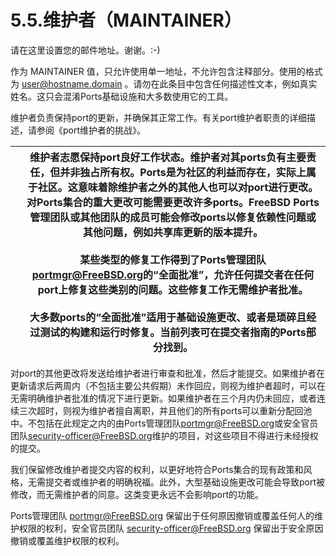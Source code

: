 # 5.5.维护者（MAINTAINER）

请在这里设置您的邮件地址。谢谢。:-)

作为 MAINTAINER 值，只允许使用单一地址，不允许包含注释部分。使用的格式为 user@hostname.domain 。请勿在此条目中包含任何描述性文本，例如真实姓名。这只会混淆Ports基础设施和大多数使用它的工具。

维护者负责保持port的更新，并确保其正常工作。有关port维护者职责的详细描述，请参阅《port维护者的挑战》。

|  | 维护者志愿保持port良好工作状态。维护者对其ports负有主要责任，但并非独占所有权。Ports是为社区的利益而存在，实际上属于社区。这意味着除维护者之外的其他人也可以对port进行更改。对Ports集合的重大更改可能需要更改许多ports。FreeBSD Ports管理团队或其他团队的成员可能会修改ports以修复依赖性问题或其他问题，例如共享库更新的版本提升。<br /><br />某些类型的修复工作得到了Ports管理团队<portmgr@FreeBSD.org>的“全面批准”，允许任何提交者在任何port上修复这些类别的问题。这些修复工作无需维护者批准。<br /><br />大多数ports的“全面批准”适用于基础设施更改、或者是琐碎且经过测试的构建和运行时修复。当前列表可在提交者指南的Ports部分找到。 |
| -- | ---------------------------------------------------------------------------------------------------------------------------------------------------------------------------------------------------------------------------------------------------------------------------------------------------------------------------------------------------------------------------------------------------------------------------------------------------------------------------------------------------------------------------------------------------------------------------------------------------------------------------- |

对port的其他更改将发送给维护者进行审查和批准，然后才能提交。如果维护者在更新请求后两周内（不包括主要公共假期）未作回应，则视为维护者超时，可以在无需明确维护者批准的情况下进行更新。如果维护者在三个月内仍未回应，或者连续三次超时，则视为维护者擅自离职，并且他们的所有ports可以重新分配回池中。不包括在此规定之内的由Ports管理团队<portmgr@FreeBSD.org>或安全官员团队<security-officer@FreeBSD.org>维护的项目，对这些项目不得进行未经授权的提交。

我们保留修改维护者提交内容的权利，以更好地符合Ports集合的现有政策和风格，无需提交者或维护者的明确祝福。此外，大型基础设施更改可能会导致port被修改，而无需维护者的同意。这类变更永远不会影响port的功能。

Ports管理团队 <portmgr@FreeBSD.org> 保留出于任何原因撤销或覆盖任何人的维护权限的权利，安全官员团队 <security-officer@FreeBSD.org> 保留出于安全原因撤销或覆盖维护权限的权利。
